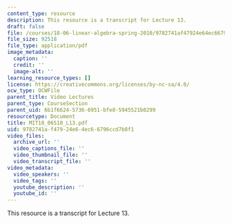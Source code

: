 ```yaml
---
content_type: resource
description: This resource is a transcript for Lecture 13.
draft: false
file: /courses/18-06-linear-algebra-spring-2010/9782741af47924e64ec66796ccd7b8f1_MIT18_06S10_L13.pdf
file_size: 92518
file_type: application/pdf
image_metadata:
  caption: ''
  credit: ''
  image-alt: ''
learning_resource_types: []
license: https://creativecommons.org/licenses/by-nc-sa/4.0/
ocw_type: OCWFile
parent_title: Video Lectures
parent_type: CourseSection
parent_uid: 6b1f6624-5736-6951-bfe8-5945521b0299
resourcetype: Document
title: MIT18_06S10_L13.pdf
uid: 9782741a-f479-24e6-4ec6-6796ccd7b8f1
video_files:
  archive_url: ''
  video_captions_file: ''
  video_thumbnail_file: ''
  video_transcript_file: ''
video_metadata:
  video_speakers: ''
  video_tags: ''
  youtube_description: ''
  youtube_id: ''
---
```

This resource is a transcript for Lecture 13.